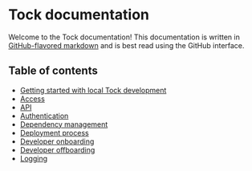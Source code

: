 # Tock documentation

Welcome to the Tock documentation! This documentation is written in
[GitHub-flavored markdown][gh-md] and is best read using the GitHub interface.

## Table of contents

- [Getting started with local Tock development](local-development.md)
- [Access](access.md)
- [API](api.md)
- [Authentication](authentication.md)
- [Dependency management](dependency-management.md)
- [Deployment process](deployment-process.md)
- [Developer onboarding](onboarding.md)
- [Developer offboarding](offboarding.md)
- [Logging](logging.md)

[gh-md]: https://guides.github.com/features/mastering-markdown/#GitHub-flavored-markdown
